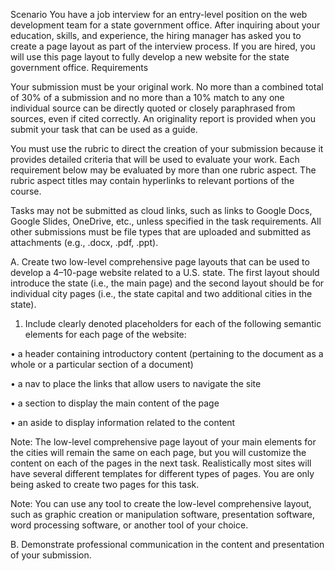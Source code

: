 Scenario
You have a job interview for an entry-level position on the web development team for a state government office. After inquiring about your education, skills, and experience, the hiring manager has asked you to create a page layout as part of the interview process. If you are hired, you will use this page layout to fully develop a new website for the state government office.
Requirements

Your submission must be your original work. No more than a combined total of 30% of a submission and no more than a 10% match to any one individual source can be directly quoted or closely paraphrased from sources, even if cited correctly. An originality report is provided when you submit your task that can be used as a guide.


You must use the rubric to direct the creation of your submission because it provides detailed criteria that will be used to evaluate your work. Each requirement below may be evaluated by more than one rubric aspect. The rubric aspect titles may contain hyperlinks to relevant portions of the course.


Tasks may not be submitted as cloud links, such as links to Google Docs, Google Slides, OneDrive, etc., unless specified in the task requirements. All other submissions must be file types that are uploaded and submitted as attachments (e.g., .docx, .pdf, .ppt).


A.  Create two low-level comprehensive page layouts that can be used to develop a 4–10-page website related to a U.S. state. The first layout should introduce the state (i.e., the main page) and the second layout should be for individual city pages (i.e., the state capital and two additional cities in the state).

1. Include clearly denoted placeholders for each of the following semantic elements for each page of the website:

•   a header containing introductory content (pertaining to the document as a whole or a particular section of a document)

•   a nav to place the links that allow users to navigate the site

•   a section to display the main content of the page

•   an aside to display information related to the content

Note: The low-level comprehensive page layout of your main elements for the cities will remain the same on each page, but you will customize the content on each of the pages in the next task. Realistically most sites will have several different templates for different types of pages. You are only being asked to create two pages for this task.

Note: You can use any tool to create the low-level comprehensive layout, such as graphic creation or manipulation software, presentation software, word processing software, or another tool of your choice.

B.  Demonstrate professional communication in the content and presentation of your submission.
